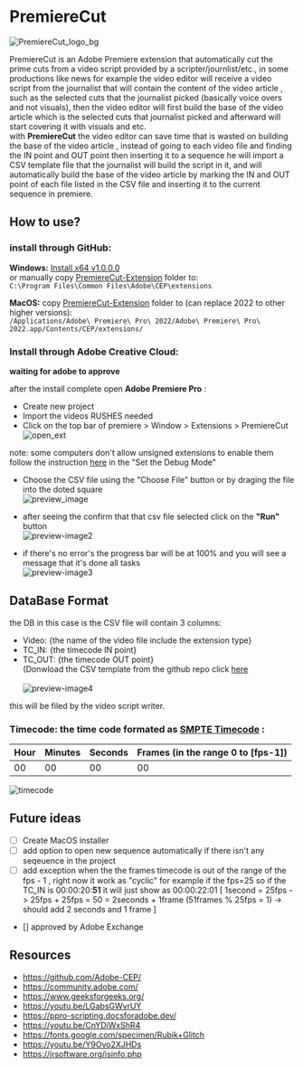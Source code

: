 # PremiereCut
![PremiereCut_logo_bg](https://github.com/Ronvaknins/PremiereCut/assets/48179479/5e456a05-8de6-4b75-96d2-8b5cd444a2d8)




PremiereCut is an Adobe Premiere extension that automatically cut the prime cuts from a video script provided by a scripter/journlist/etc., in some productions like news for example the video editor will receive a video script from the journalist that will contain the content of the video article , such as the selected cuts that the journalist picked (basically voice overs and not visuals), then the video editor will first build the base of the video article which is the selected cuts that journalist picked and afterward will start covering it with visuals and etc.\
with **PremiereCut** the video editor can save time that is wasted on building the base of the video article , instead of going to each video file and finding the IN point and OUT point then inserting it to a sequence he will import a CSV template file that the journalist will build the script in it, and will automatically build the base of the video article by marking the IN and OUT point of each file listed in the CSV file and inserting it to the current sequence in premiere.
## How to use?
### install through GitHub:
**Windows:** [Install x64 v1.0.0.0](https://github.com/Ronvaknins/PremiereCut/releases/tag/v1.0.0.0-win64bit) \
or manually copy  [PremiereCut-Extension](https://github.com/Ronvaknins/PremiereCut/tree/main/PremiereCut-Extension) folder to: \
`C:\Program Files\Common Files\Adobe\CEP\extensions`

**MacOS:** copy [PremiereCut-Extension](https://github.com/Ronvaknins/PremiereCut/tree/main/PremiereCut-Extension) folder to (can replace 2022 to other higher versions):\
`/Applications/Adobe\ Premiere\ Pro\ 2022/Adobe\ Premiere\ Pro\ 2022.app/Contents/CEP/extensions/` 
### Install through Adobe Creative Cloud:
**waiting for adobe to approve**

after the install complete open **Adobe Premiere Pro** :
- Create new project
- Import the videos RUSHES needed
- Click on the top bar of premiere > Window > Extensions > PremiereCut \
![open_ext](https://github.com/Ronvaknins/PremiereCut/assets/48179479/b5067bd8-8f63-43df-a787-4f36fd2ec7e0)

note: some computers don't allow unsigned extensions to enable them follow the instruction [here](https://github.com/Adobe-CEP/Getting-Started-guides/tree/master/Client-side%20Debugging) in the "Set the Debug Mode"
- Choose the CSV file using the "Choose File" button or by draging the file into the doted square \
![preview_image](https://github.com/Ronvaknins/PremiereCut/assets/48179479/23bc05ce-fe5a-4d13-82bc-fe87ccf47ea5)

- after seeing the confirm that that csv file selected click on the **"Run"** button \
![preview-image2](https://github.com/Ronvaknins/PremiereCut/assets/48179479/3ca59a01-2766-41a4-8274-f4ef543d15c7) 

- if there's no error's the progress bar will be at 100% and you will see a message that it's done all tasks \
![preview-image3](https://github.com/Ronvaknins/PremiereCut/assets/48179479/cea429c8-2a85-4b8a-b4b2-a6f9c246492e)


## DataBase Format
the DB in this case is the CSV file will contain 3 columns: 
- Video: {the name of the video file include the extension type}
- TC_IN: {the timecode IN point}
- TC_OUT: {the timecode OUT point} \
(Donwload the CSV template from the github repo click [here](https://github.com/Ronvaknins/PremiereCut/blob/main/VideoScriptTemplate.csv)\
\
![preview-image4](https://github.com/Ronvaknins/PremiereCut/assets/48179479/afd44c28-d900-4233-a35c-dc8a085cb572)


this will be filed by the video script writer.
### Timecode: the time code formated as [SMPTE Timecode](https://en.wikipedia.org/wiki/SMPTE_timecode) :
| Hour  | Minutes | Seconds | Frames (in the range 0 to [fps-1]) |
| ------------- | ------------- | ------------- | ------------- |
| 00  | 00  | 00  | 00  |

![timecode](https://github.com/Ronvaknins/PremiereCut/assets/48179479/136c7a59-57e8-47f4-94de-17f5c98ef1e8)


## Future ideas
- [ ] Create MacOS installer
- [ ] add option to open new sequence automatically if there isn't any seqeuence in the project
- [ ] add exception when the the frames timecode is out of the range of the fps - 1 , right now it work as "cyclic" for example if the fps=25 so if the TC_IN is 00:00:20:**51** it will just show as 00:00:22:01 [ 1second = 25fps -> 25fps + 25fps = 50 = 2seconds +  1frame (51frames % 25fps = 1) -> should add 2 seconds and 1 frame ]
- [] approved by Adobe Exchange

## Resources
- https://github.com/Adobe-CEP/
- https://community.adobe.com/
- https://www.geeksforgeeks.org/
- https://youtu.be/LGabsGWvrUY
- https://ppro-scripting.docsforadobe.dev/
- https://youtu.be/CnYDiWxShR4
- https://fonts.google.com/specimen/Rubik+Glitch
- https://youtu.be/Y9Ovo2XJHDs
- https://jrsoftware.org/isinfo.php

